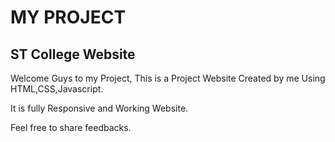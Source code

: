 # MY PROJECT
## ST College Website

 
Welcome Guys to my Project, This is a Project Website
Created by me Using HTML,CSS,Javascript.

It is fully Responsive and Working Website.

Feel free to share feedbacks.
